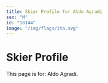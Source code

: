 ```yaml
---
title: Skier Profile for Aldo Agradi
sex: "M"
id: "18144"
image: "/img/flags/ita.svg" 
---
```


# Skier Profile

This page is for: Aldo Agradi.
    